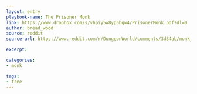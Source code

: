```yaml
---
layout: entry
playbook-name: The Prisoner Monk
link: https://www.dropbox.com/s/vhpiy5w8yp5bqw4/PrisonerMonk.pdf?dl=0
author: bread_wood
source: reddit
source-url: https://www.reddit.com/r/DungeonWorld/comments/3d34ab/monk_class/?st=jce1a3kr&sh=226e379d

excerpt:

categories:
- monk

tags:
- free
---
```

